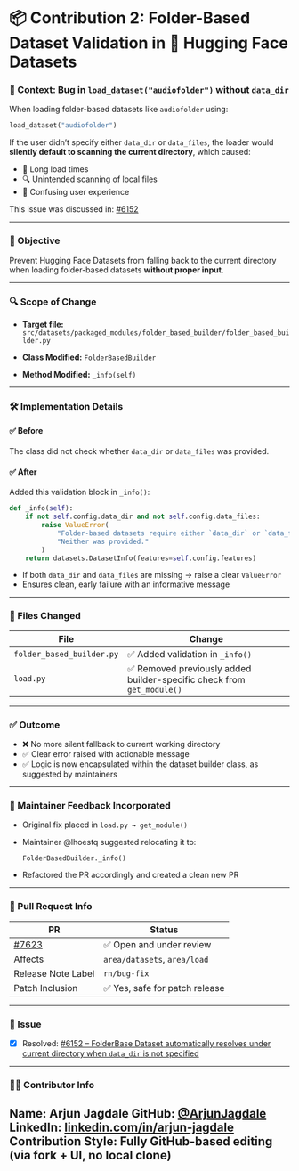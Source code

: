 # 📦 Contribution 2: Folder-Based Dataset Validation in 🤗 Hugging Face Datasets

### 🧠 Context: Bug in `load_dataset("audiofolder")` without `data_dir`

When loading folder-based datasets like `audiofolder` using:

```python
load_dataset("audiofolder")
```

If the user didn’t specify either `data_dir` or `data_files`, the loader would **silently default to scanning the current directory**, which caused:

* 🐌 Long load times
* 🔍 Unintended scanning of local files
* 🧩 Confusing user experience

This issue was discussed in: [#6152](https://github.com/huggingface/datasets/issues/6152)

---

### 🎯 Objective

Prevent Hugging Face Datasets from falling back to the current directory when loading folder-based datasets **without proper input**.

---

### 🔍 Scope of Change

* **Target file:**
  `src/datasets/packaged_modules/folder_based_builder/folder_based_builder.py`

* **Class Modified:**
  `FolderBasedBuilder`

* **Method Modified:**
  `_info(self)`

---

### 🛠️ Implementation Details

#### ✅ Before

The class did not check whether `data_dir` or `data_files` was provided.

#### ✅ After

Added this validation block in `_info()`:

```python
def _info(self):
    if not self.config.data_dir and not self.config.data_files:
        raise ValueError(
            "Folder-based datasets require either `data_dir` or `data_files` to be specified. "
            "Neither was provided."
        )
    return datasets.DatasetInfo(features=self.config.features)
```

* If both `data_dir` and `data_files` are missing → raise a clear `ValueError`
* Ensures clean, early failure with an informative message

---

### 💾 Files Changed

| File                      | Change                                                                |
| ------------------------- | --------------------------------------------------------------------- |
| `folder_based_builder.py` | ✅ Added validation in `_info()`                                       |
| `load.py`                 | ✅ Removed previously added builder-specific check from `get_module()` |

---

### ✅ Outcome

* ❌ No more silent fallback to current working directory
* ✅ Clear error raised with actionable message
* ✅ Logic is now encapsulated within the dataset builder class, as suggested by maintainers

---

### 🔁 Maintainer Feedback Incorporated

* Original fix placed in `load.py → get_module()`
* Maintainer @lhoestq suggested relocating it to:

  ```
  FolderBasedBuilder._info()
  ```
* Refactored the PR accordingly and created a clean new PR

---

### 📝 Pull Request Info

| PR                                                         | Status                        |
| ---------------------------------------------------------- | ----------------------------- |
| [#7623](https://github.com/huggingface/datasets/pull/7623) | ✅ Open and under review       |
| Affects                                                    | `area/datasets`, `area/load`  |
| Release Note Label                                         | `rn/bug-fix`                  |
| Patch Inclusion                                            | ✅ Yes, safe for patch release |

---

### 🔗 Issue

* [x] Resolved: [#6152 – FolderBase Dataset automatically resolves under current directory when `data_dir` is not specified](https://github.com/huggingface/datasets/issues/6152)

---

### 🧑‍💻 Contributor Info

**Name:** Arjun Jagdale
**GitHub:** [@ArjunJagdale](https://github.com/ArjunJagdale)
**LinkedIn:** [linkedin.com/in/arjun-jagdale](https://www.linkedin.com/in/arjun-jagdale/)
**Contribution Style:** Fully GitHub-based editing (via fork + UI, no local clone)
---
